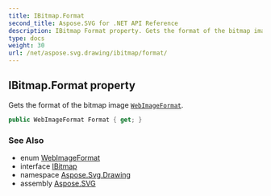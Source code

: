 ```yaml
---
title: IBitmap.Format
second_title: Aspose.SVG for .NET API Reference
description: IBitmap Format property. Gets the format of the bitmap image WebImageFormat
type: docs
weight: 30
url: /net/aspose.svg.drawing/ibitmap/format/
---
```

## IBitmap.Format property

Gets the format of the bitmap image [`WebImageFormat`](../../webimageformat/).

```csharp
public WebImageFormat Format { get; }
```

### See Also

* enum [WebImageFormat](../../webimageformat/)
* interface [IBitmap](../)
* namespace [Aspose.Svg.Drawing](../../../aspose.svg.drawing/)
* assembly [Aspose.SVG](../../../)
